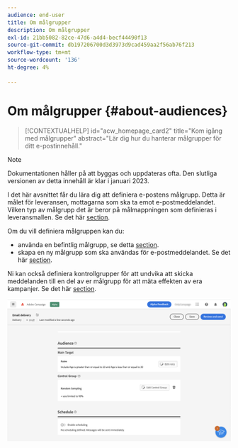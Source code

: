 ```yaml
---
audience: end-user
title: Om målgrupper
description: Om målgrupper
exl-id: 21bb5082-82ce-47d6-a4d4-becf44490f13
source-git-commit: db197206700d3d3973d9cad459aa2f56ab76f213
workflow-type: tm+mt
source-wordcount: '136'
ht-degree: 4%

---
```


# Om målgrupper {#about-audiences}

>[!CONTEXTUALHELP]
>id="acw_homepage_card2"
>title="Kom igång med målgrupper"
>abstract="Lär dig hur du hanterar målgrupper för ditt e-postinnehåll."

>[!NOTE]
>
>Dokumentationen håller på att byggas och uppdateras ofta. Den slutliga versionen av detta innehåll är klar i januari 2023.

<!--
Audience only created for the delivery, not available later-->


<!--
Three ways:
* existing audience

Campaign or AEP Audiences

* create new on the fly

query like AEP segment builder (same component with campaign data)

* import from file

show use case with a new audience creation (or import from file?)

control groups like acc: exract, random, based on attribute
-->

I det här avsnittet får du lära dig att definiera e-postens målgrupp. Detta är målet för leveransen, mottagarna som ska ta emot e-postmeddelandet. Vilken typ av målgrupp det är beror på målmappningen som definieras i leveransmallen. Se det här [section](../email/create-email.md).

Om du vill definiera målgruppen kan du:

* använda en befintlig målgrupp, se detta [section](add-audience.md).
* skapa en ny målgrupp som ska användas för e-postmeddelandet. Se det här [section](segment-builder.md).

Ni kan också definiera kontrollgrupper för att undvika att skicka meddelanden till en del av er målgrupp för att mäta effekten av era kampanjer. Se det här [section](control-group.md).

![](assets/about-audience.png)
